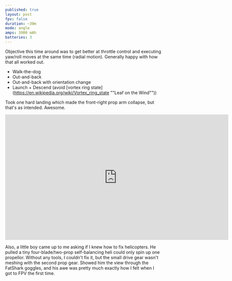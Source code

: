 ```yaml
---
published: true
layout: post
fpv: false
duration: ~30m
mode: angle
amps: 3900 mAh
batteries: 3
---
```



Objective this time around was to get better at throttle control and executing yaw/roll moves at the same time (radial motion). Generally happy with how that all worked out.

- Walk-the-dog
- Out-and-back
- Out-and-back with orientation change
- Launch + Descend (avoid [vortex ring state](https://en.wikipedia.org/wiki/Vortex_ring_state ""Leaf on the Wind""))

Took one hard landing which made the front-right prop arm collapse, but that's as intended. Awesome.

<iframe width="720" height="405" src="https://www.youtube.com/embed/p94HcmNpFPM" frameborder="0" allowfullscreen></iframe>

Also, a little boy came up to me asking if I knew how to fix helicopters. He pulled a tiny four-blade/two-prop self-balancing heli could only spin up one propellor. Without any tools, I couldn't fix it, but the small drive gear wasn't meshing with the second prop gear. Showed him the view through the FatShark goggles, and his awe was pretty much exactly how I felt when I got to FPV the first time.
